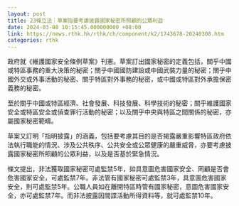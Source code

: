 ```yaml
---
layout: post
title: 23條立法｜草案指要考慮披露國家秘密所照顧的公眾利益
date: 2024-03-08 10:15:45.000000000 +08:00
link: https://news.rthk.hk/rthk/ch/component/k2/1743678-20240308.htm
categories: rthk
---
```


政府就《維護國家安全條例草案》刊憲。草案訂出國家秘密的定義包括，關乎中國或特區事務的重大決策的秘密；關乎中國國防建設或中國武裝力量的秘密；關乎中國外交或外事活動的秘密、關乎特區對外事務的秘密，或中國或特區對外承擔保密義務的秘密。

至於關乎中國或特區經濟、社會發展、科技發展、科學技術的秘密；關乎維護國家安全或特區安全或偵查罪行活動的秘密；以及關乎中央與特區之間關係的秘密，亦屬國家秘密範疇。

草案又訂明「指明披露」的涵義，包括要考慮其目的是否揭露嚴重影響特區政府依法執行職能的情況、涉及公共秩序、公共安全或公眾健康的嚴重威脅，亦要考慮披露國家秘密所照顧的公眾利益，以及是否基於緊急情況。

條文提出，非法獲取國家秘密可處監禁5年，如具意圖危害國家安全、罔顧是否會危害國家安全，可處監禁7年。非法管有國家秘密可處監禁3年，具意圖危害國家安全，則可處監禁5年。公職人員如在離開特區時管有國家秘密，意圖危害國家安全，亦可處監禁7年。而非法披露因間諜活動所得資料等，就可處監禁10年。
